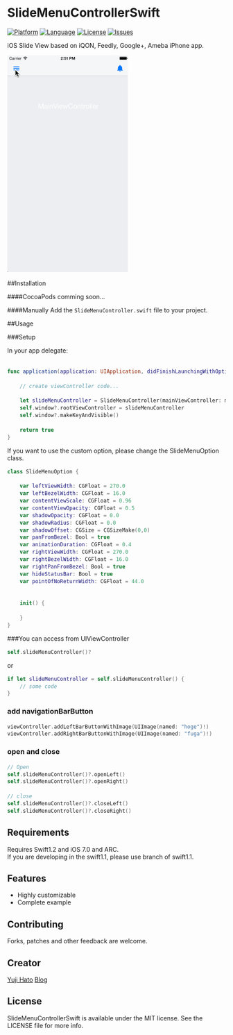 SlideMenuControllerSwift
========================

[![Platform](http://img.shields.io/badge/platform-ios-blue.svg?style=flat
)](https://developer.apple.com/iphone/index.action)
[![Language](http://img.shields.io/badge/language-swift-brightgreen.svg?style=flat
)](https://developer.apple.com/swift)
[![License](http://img.shields.io/badge/license-MIT-lightgrey.svg?style=flat
)](http://mit-license.org)
[![Issues](https://img.shields.io/github/issues/dekatotoro/SlideMenuControllerSwift.svg?style=flat
)](https://github.com/dekatotoro/SlideMenuControllerSwift/issues?state=open)



iOS Slide View based on iQON, Feedly, Google+, Ameba iPhone app.

![sample](Screenshots/SlideMenuControllerSwift.gif)

##Installation

####CocoaPods
comming soon...

####Manually
Add the `SlideMenuController.swift` file to your project. 

##Usage

###Setup

In your app delegate:

```swift

func application(application: UIApplication, didFinishLaunchingWithOptions launchOptions: [NSObject: AnyObject]?) -> Bool {

    // create viewController code...
        
    let slideMenuController = SlideMenuController(mainViewController: mainViewController, leftMenuViewController: leftViewController, rightMenuViewController: rightViewController)
    self.window?.rootViewController = slideMenuController
    self.window?.makeKeyAndVisible()    

    return true
}
```

If you want to use the custom option, please change the SlideMenuOption class.

```swift
class SlideMenuOption {
    
    var leftViewWidth: CGFloat = 270.0
    var leftBezelWidth: CGFloat = 16.0
    var contentViewScale: CGFloat = 0.96
    var contentViewOpacity: CGFloat = 0.5
    var shadowOpacity: CGFloat = 0.0
    var shadowRadius: CGFloat = 0.0
    var shadowOffset: CGSize = CGSizeMake(0,0)
    var panFromBezel: Bool = true
    var animationDuration: CGFloat = 0.4
    var rightViewWidth: CGFloat = 270.0
    var rightBezelWidth: CGFloat = 16.0
    var rightPanFromBezel: Bool = true
    var hideStatusBar: Bool = true
    var pointOfNoReturnWidth: CGFloat = 44.0

    
    init() {
        
    }
}
```

###You can access from UIViewController

```swift
self.slideMenuController()?
```
or
```swift
if let slideMenuController = self.slideMenuController() {
    // some code
}
```
### add navigationBarButton 
```swift
viewController.addLeftBarButtonWithImage(UIImage(named: "hoge")!)
viewController.addRightBarButtonWithImage(UIImage(named: "fuga")!)
```

### open and close
```swift
// Open
self.slideMenuController()?.openLeft()
self.slideMenuController()?.openRight()

// close
self.slideMenuController()?.closeLeft()
self.slideMenuController()?.closeRight()
```

## Requirements
Requires Swift1.2 and iOS 7.0 and ARC.  
If you are developing in the swift1.1, please use branch of swift1.1.  
  
## Features
- Highly customizable
- Complete example


## Contributing

Forks, patches and other feedback are welcome.

## Creator

[Yuji Hato](https://github.com/dekatotoro) 
[Blog](http://buzzmemo.blogspot.jp/)

## License

SlideMenuControllerSwift is available under the MIT license. See the LICENSE file for more info.
